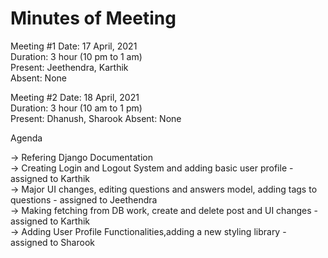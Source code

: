 # Minutes of Meeting

Meeting #1 Date: 17 April, 2021  
Duration: 3 hour (10 pm to 1 am)  
Present: Jeethendra, Karthik  
Absent: None

Meeting #2 Date: 18 April, 2021  
Duration: 3 hour (10 am to 1 pm)  
Present: Dhanush, Sharook
Absent: None

Agenda

-> Refering Django Documentation  
-> Creating Login and Logout System and adding basic user profile - assigned to Karthik        
-> Major UI changes, editing questions and answers model, adding tags to questions - assigned to Jeethendra  
-> Making fetching from DB work, create and delete post and UI changes   - assigned to Karthik  
-> Adding User Profile Functionalities,adding a new styling library - assigned to Sharook
